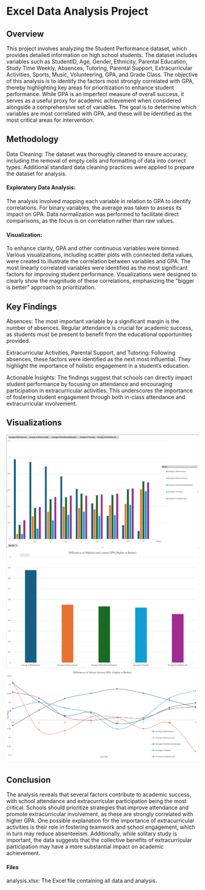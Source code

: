 # Excel Data Analysis Project
## Overview
This project involves analyzing the Student Performance dataset, which provides detailed information on high school students. The dataset includes variables such as StudentID, Age, Gender, Ethnicity, Parental Education, Study Time Weekly, Absences, Tutoring, Parental Support, Extracurricular Activities, Sports, Music, Volunteering, GPA, and Grade Class. The objective of this analysis is to identify the factors most strongly correlated with GPA, thereby highlighting key areas for prioritization to enhance student performance. While GPA is an imperfect measure of overall success, it serves as a useful proxy for academic achievement when considered alongside a comprehensive set of variables. The goal is to determine which variables are most correlated with GPA, and these will be identified as the most critical areas for intervention.

## Methodology
Data Cleaning: The dataset was thoroughly cleaned to ensure accuracy, including the removal of empty cells and formatting of data into correct types. Additional standard data cleaning practices were applied to prepare the dataset for analysis.

#### Exploratory Data Analysis: 
The analysis involved mapping each variable in relation to GPA to identify correlations. For binary variables, the average was taken to assess its impact on GPA. Data normalization was performed to facilitate direct comparisons, as the focus is on correlation rather than raw values.

#### Visualization: 
To enhance clarity, GPA and other continuous variables were binned. Various visualizations, including scatter plots with connected delta values, were created to illustrate the correlation between variables and GPA. The most linearly correlated variables were identified as the most significant factors for improving student performance. Visualizations were designed to clearly show the magnitude of these correlations, emphasizing the "bigger is better" approach to prioritization.

## Key Findings
Absences: 
The most important variable by a significant margin is the number of absences. Regular attendance is crucial for academic success, as students must be present to benefit from the educational opportunities provided.

Extracurricular Activities, Parental Support, and Tutoring: Following absences, these factors were identified as the next most influential. They highlight the importance of holistic engagement in a student’s education.

Actionable Insights: The findings suggest that schools can directly impact student performance by focusing on attendance and encouraging participation in extracurricular activities. This underscores the importance of fostering student engagement through both in-class attendance and extracurricular involvement.

## Visualizations
![Chart 1](im1.png)
![Chart 2](im2.png)
![Chart 3](im3.png)

## Conclusion
The analysis reveals that several factors contribute to academic success, with school attendance and extracurricular participation being the most critical. Schools should prioritize strategies that improve attendance and promote extracurricular involvement, as these are strongly correlated with higher GPA. One possible explanation for the importance of extracurricular activities is their role in fostering teamwork and school engagement, which in turn may reduce absenteeism. Additionally, while solitary study is important, the data suggests that the collective benefits of extracurricular participation may have a more substantial impact on academic achievement.

#### Files
analysis.xlsx: The Excel file containing all data and analysis.
